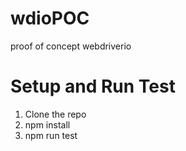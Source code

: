 # wdioPOC
proof of concept webdriverio

# Setup and Run Test

1. Clone the repo
2. npm install
3. npm run test